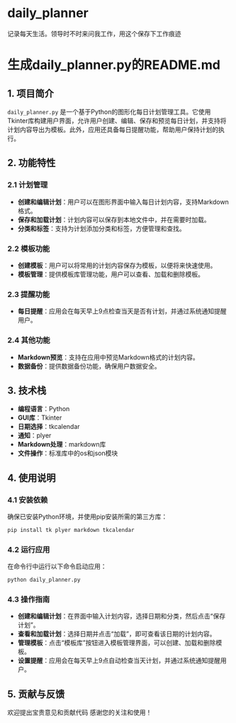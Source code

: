 # daily_planner
记录每天生活。领导时不时来问我工作，用这个保存下工作痕迹

# 生成daily_planner.py的README.md

## 1. 项目简介

`daily_planner.py` 是一个基于Python的图形化每日计划管理工具。它使用Tkinter库构建用户界面，允许用户创建、编辑、保存和预览每日计划，并支持将计划内容导出为模板。此外，应用还具备每日提醒功能，帮助用户保持计划的执行。

## 2. 功能特性

### 2.1 计划管理
- **创建和编辑计划**：用户可以在图形界面中输入每日计划内容，支持Markdown格式。
- **保存和加载计划**：计划内容可以保存到本地文件中，并在需要时加载。
- **分类和标签**：支持为计划添加分类和标签，方便管理和查找。

### 2.2 模板功能
- **创建模板**：用户可以将常用的计划内容保存为模板，以便将来快速使用。
- **模板管理**：提供模板库管理功能，用户可以查看、加载和删除模板。

### 2.3 提醒功能
- **每日提醒**：应用会在每天早上9点检查当天是否有计划，并通过系统通知提醒用户。

### 2.4 其他功能
- **Markdown预览**：支持在应用中预览Markdown格式的计划内容。
- **数据备份**：提供数据备份功能，确保用户数据安全。

## 3. 技术栈

- **编程语言**：Python
- **GUI库**：Tkinter
- **日期选择**：tkcalendar
- **通知**：plyer
- **Markdown处理**：markdown库
- **文件操作**：标准库中的os和json模块

## 4. 使用说明

### 4.1 安装依赖

确保已安装Python环境，并使用pip安装所需的第三方库：

```bash
pip install tk plyer markdown tkcalendar
```

### 4.2 运行应用

在命令行中运行以下命令启动应用：

```bash
python daily_planner.py
```

### 4.3 操作指南

- **创建和编辑计划**：在界面中输入计划内容，选择日期和分类，然后点击“保存计划”。
- **查看和加载计划**：选择日期并点击“加载”，即可查看该日期的计划内容。
- **管理模板**：点击“模板库”按钮进入模板管理界面，可以创建、加载和删除模板。
- **设置提醒**：应用会在每天早上9点自动检查当天计划，并通过系统通知提醒用户。

## 5. 贡献与反馈

欢迎提出宝贵意见和贡献代码
感谢您的关注和使用！
